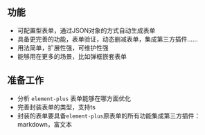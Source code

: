 ## 功能

- 可配置型表单，通过JSON对象的方式自动生成表单
- 具备更完善的功能，表单验证，动态删减表单，集成第三方插件......
- 用法简单，扩展性强，可维护性强
- 能够用在更多的场景，比如弹框嵌套表单

## 准备工作

- 分析 `element-plus` 表单能够在哪方面优化
- 完善封装表单的类型，支持ts
- 封装的表单要具备`element-plus`原表单的所有功能集成第三方插件：markdown，富文本
